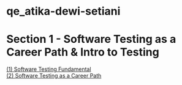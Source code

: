 # qe_atika-dewi-setiani
# Section 1 - Software Testing as a Career Path & Intro to Testing
[(1) Software Testing Fundamental](https://docs.google.com/document/d/1uAxWIpt-5Ma--4TydGvV-ysouDzeTZcP/edit) <br>
[(2) Software Testing as a Career Path](https://docs.google.com/document/d/10FhmEomKZPkEgw0UPGH3P3gWVOCIk05y/edit)
